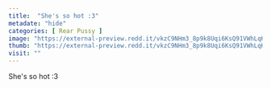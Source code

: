 ```yaml
---
title:  "She's so hot :3"
metadate: "hide"
categories: [ Rear Pussy ]
image: "https://external-preview.redd.it/vkzC9NHm3_8p9k8Uqi6KsQ91VWhLqKjLFmUrgJ4C7T0.jpg?auto=webp&s=5df51cef3ab41b8549080be488ebfc5607f5210a"
thumb: "https://external-preview.redd.it/vkzC9NHm3_8p9k8Uqi6KsQ91VWhLqKjLFmUrgJ4C7T0.jpg?width=640&crop=smart&auto=webp&s=1b79cbaffa2f915f8bcde6ef5c45ecd1ffe064d3"
visit: ""
---
```

She's so hot :3
